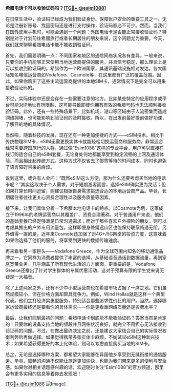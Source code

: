 **希腊电话卡可以收验证码吗？[[TG💪+ @esim1088](https://t.me/s/esim1088)]**

在日常生活中，验证码已经成为我们验证身份、保障账户安全的重要工具之一。无论是注册新账号、找回密码还是进行支付操作，验证码都必不可少。然而，当我们在国外使用手机时，可能会遇到一个问题：外国电话卡是否能正常接收验证码？特别是对于计划前往希腊旅行或者长期居住的朋友来说，这个问题尤为重要。今天，我们就来聊聊希腊电话卡能不能收到验证码。

首先，我们需要明确一点：不同国家和地区的通信网络状况各有差异。一般来说，只要你的手机能够正常使用当地运营商提供的服务，并且信号稳定，那么理论上是可以接收到验证码的。希腊作为一个欧洲国家，其通讯基础设施相对发达，各大国际知名电信运营商如Vodafone、Cosmote等，在这里都有广泛的覆盖范围。因此，如果你购买了这些主流运营商提供的本地SIM卡，通常情况下是完全可以用来接收验证码的。

不过，实际体验中还是会存在一些需要注意的地方。比如某些特定的应用程序或平台可能对IP地址有所限制，这可能导致即使你拥有有效的希腊号码也无法顺利接收验证码。此外，还有一些特殊场景下，比如机场、港口等区域由于人流密集而造成网络拥堵，也可能影响到验证码的及时接收。所以，在出发前最好提前做好功课，了解目的地的具体情况。

当然啦，随着科技的发展，现在还有一种更加便捷的方式——eSIM技术。相比于传统物理SIM卡，eSIM无需更换实体卡就能轻松切换运营商和服务商，非常适合经常需要跨国旅行的人群。通过像“Esim1088”这样的专业平台，用户可以直接在线订购适合自己的eSIM套餐，无论身处何地都能享受到稳定流畅的上网及通话体验。而且相比起传统方式，这种方式不仅省去了邮寄等待的时间成本，同时也避免了语言障碍带来的麻烦。

说到这里，或许有人会问：“既然eSIM这么方便，那为什么还要考虑买当地的电话卡呢？”其实这取决于个人需求。对于短期游客而言，选择eSIM确实更为灵活；但如果打算长时间逗留，则建议根据自身需求挑选合适的本地运营商产品。毕竟，长期居住者往往更关心资费合理性以及服务质量等因素。

接下来，让我们具体分析一下希腊本地电话卡的特点。以Cosmote为例，这家成立于1996年的老牌运营商以其覆盖广、资费合理著称。对于普通用户来说，他们的基础套餐已经足够满足日常沟通需求；而对于那些喜欢户外探险的朋友，则可以考虑其推出的户外专用流量包，这样即便身处偏远山区也能保持联系畅通无阻。另外值得一提的是，近年来Cosmote还加强了对4G+/5G网络的投资力度，这意味着如果你选择了他们的服务，将享受到更快的数据传输速度。

再来看看另一家巨头——Vodafone Greece。作为全球范围内知名的移动通信品牌之一，它同样为消费者提供了丰富的选择。从基础语音通话到数据流量，再到家庭宽带业务，几乎涵盖了所有现代生活的方方面面。更重要的是，Vodafone Greece还推出了针对学生群体的专属优惠活动，这对于预算有限的学生党来说无疑是一大福音。

除了上述两家之外，还有不少中小型运营商也在希腊市场占据了一席之地。它们虽然规模较小，但在价格方面却颇具竞争力。例如，Wind Hellas就是这样一个典型代表。他们主打经济实惠型服务，特别适合那些追求性价比的用户。当然，选择哪家运营商最终还是要看你的具体需求——你是更看重网络质量还是资费水平？

最后，让我们回到最初的问题：希腊电话卡到底能不能收验证码？答案当然是肯定的！只要你的设备支持当地的频段并且网络状况良好，就完全不用担心无法接收到验证码的问题。不过，在做出最终决定之前，还是建议大家结合自己的实际情况权衡利弊后再做选择。如果觉得携带多张实体卡麻烦，不妨试试eSIM这种新兴技术；如果希望获得更好的本土化体验，则可以考虑直接购买当地的SIM卡。

总之，无论是选择哪种方案，都希望大家能够在异国他乡享受到无缝衔接的通信服务。毕竟，顺畅的沟通不仅能让旅途更加愉快，也能为我们带来更多的便利与安全感。如果你对相关话题感兴趣的话，欢迎随时关注“Esim1088”的官方频道，那里会有更多实用的信息等着你去发现哦！

[[TG💪+ @esim1088](https://t.me/s/esim1088) ![Image](https://i.postimg.cc/4NQfJmqS/Snipaste-2025-05-13-00-14-12.png)]
